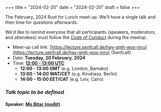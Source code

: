 +++
title = "2024-02-20"
date = "2024-02-20"
draft = false
+++

The February, 2024 Rust for Lunch meet-up. We'll have a single
talk and then time for questions afterwards.

We'd like to remind everyone that all participants (speakers, moderators, and
attendees) must follow the [Code of Conduct](@/about.md#code-of-conduct) during
the meetup.

- Meet-up call link: [https://lecture.senfcall.de/hay-gmh-wox-mru](https://lecture.senfcall.de/hay-gmh-wox-mru) (Senfcall)
- Date: **Tuesday, 20 February, 2024**
- Time: [**12:00 - 13:00 UTC**](https://everytimezone.com/s/d15dbd5e)
  - **12:00 - 13:00 GMT** (e.g. London, Bamako)
  - **13:00 - 14:00 WAT/CET** (e.g. Kinshasa, Berlin)
  - **14:00 - 15:00 EET/CAT** (e.g. Lviv, Cairo)

### _Talk topic to be defined_

#### Speaker: [Mo Bitar (mo8it)](https://mo8it.com/)
